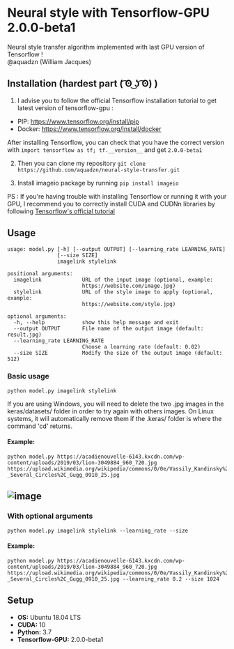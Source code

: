 ﻿# Neural style with Tensorflow-GPU 2.0.0-beta1

Neural style transfer algorithm implemented with last GPU version of Tensorflow ! <br>
@aquadzn (William Jacques)

## Installation (hardest part ( ͡ʘ ͜ʖ ͡ʘ) )

1) I advise you to follow the official Tensorflow installation tutorial to get latest version of tensorflow-gpu :
* PIP: https://www.tensorflow.org/install/pip
* Docker: https://www.tensorflow.org/install/docker

After installing Tensorflow, you can check that you have the correct version with ```import tensorflow as tf; tf.__version__``` and get ```2.0.0-beta1```

2) Then you can clone my repository ```git clone https://github.com/aquadzn/neural-style-transfer.git```

3) Install imageio package by running ```pip install imageio```

PS : If you're having trouble with installing Tensorflow or running it with your GPU, I recommend you to correctly install CUDA and CUDNn libraries by following [Tensorflow's official tutorial](https://www.tensorflow.org/install/gpu#ubuntu_1804_cuda_10)

## Usage

```
usage: model.py [-h] [--output OUTPUT] [--learning_rate LEARNING_RATE]
                [--size SIZE]
                imagelink stylelink

positional arguments:
  imagelink             URL of the input image (optional, example:
                        https://website.com/image.jpg)
  stylelink             URL of the style image to apply (optional, example:
                        https://website.com/style.jpg)

optional arguments:
  -h, --help            show this help message and exit
  --output OUTPUT       File name of the output image (default: result.jpg)
  --learning_rate LEARNING_RATE
                        Choose a learning rate (default: 0.02)
  --size SIZE           Modify the size of the output image (default: 512)
```
### Basic usage
```python model.py imagelink stylelink```

If you are using Windows, you will need to delete the two .jpg images in the keras/datasets/ folder in order to try again with others images.
On Linux systems, it will automatically remove them if the .keras/ folder is where the command 'cd' returns.

#### Example:
```
python model.py https://acadienouvelle-6143.kxcdn.com/wp-content/uploads/2019/03/lion-3049884_960_720.jpg https://upload.wikimedia.org/wikipedia/commons/0/0e/Vassily_Kandinsky%2C_1926_-_Several_Circles%2C_Gugg_0910_25.jpg
```
![image](https://i.imgur.com/0NPjxRo.jpg "Exemple")
---
### With optional arguments
```python model.py imagelink stylelink --learning_rate --size```

#### Example:
```
python model.py https://acadienouvelle-6143.kxcdn.com/wp-content/uploads/2019/03/lion-3049884_960_720.jpg https://upload.wikimedia.org/wikipedia/commons/0/0e/Vassily_Kandinsky%2C_1926_-_Several_Circles%2C_Gugg_0910_25.jpg --learning_rate 0.2 --size 1024
```

## Setup

* **OS:** Ubuntu 18.04 LTS
* **CUDA:** 10
* **Python:** 3.7
* **Tensorflow-GPU:** 2.0.0-beta1